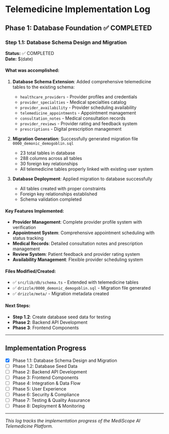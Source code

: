 # Telemedicine Implementation Log

## Phase 1: Database Foundation ✅ COMPLETED

### Step 1.1: Database Schema Design and Migration
**Status:** ✅ COMPLETED  
**Date:** $(date)

#### What was accomplished:
1. **Database Schema Extension**: Added comprehensive telemedicine tables to the existing schema:
   - `healthcare_providers` - Provider profiles and credentials
   - `provider_specialties` - Medical specialties catalog
   - `provider_availability` - Provider scheduling availability
   - `telemedicine_appointments` - Appointment management
   - `consultation_notes` - Medical consultation records
   - `provider_reviews` - Provider rating and feedback system
   - `prescriptions` - Digital prescription management

2. **Migration Generation**: Successfully generated migration file `0000_demonic_demogoblin.sql`
   - 23 total tables in database
   - 288 columns across all tables
   - 30 foreign key relationships
   - All telemedicine tables properly linked with existing user system

3. **Database Deployment**: Applied migration to database successfully
   - All tables created with proper constraints
   - Foreign key relationships established
   - Schema validation completed

#### Key Features Implemented:
- **Provider Management**: Complete provider profile system with verification
- **Appointment System**: Comprehensive appointment scheduling with status tracking
- **Medical Records**: Detailed consultation notes and prescription management
- **Review System**: Patient feedback and provider rating system
- **Availability Management**: Flexible provider scheduling system

#### Files Modified/Created:
- ✅ `src/lib/db/schema.ts` - Extended with telemedicine tables
- ✅ `drizzle/0000_demonic_demogoblin.sql` - Migration file generated
- ✅ `drizzle/meta/` - Migration metadata created

#### Next Steps:
- **Step 1.2**: Create database seed data for testing
- **Phase 2**: Backend API Development
- **Phase 3**: Frontend Components

---

## Implementation Progress
- [x] Phase 1.1: Database Schema Design and Migration
- [ ] Phase 1.2: Database Seed Data
- [ ] Phase 2: Backend API Development
- [ ] Phase 3: Frontend Components
- [ ] Phase 4: Integration & Data Flow
- [ ] Phase 5: User Experience
- [ ] Phase 6: Security & Compliance
- [ ] Phase 7: Testing & Quality Assurance
- [ ] Phase 8: Deployment & Monitoring

---

*This log tracks the implementation progress of the MediScope AI Telemedicine Platform.*